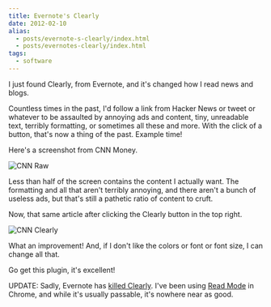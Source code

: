 ```yaml
---
title: Evernote's Clearly
date: 2012-02-10
alias:
  - posts/evernote-s-clearly/index.html
  - posts/evernotes-clearly/index.html
tags:
  - software
---
```


I just found Clearly, from Evernote, and it's changed how I read news and blogs.

Countless times in the past, I'd follow a link from Hacker News or tweet or whatever to be assaulted by annoying ads and content, tiny, unreadable text, terribly formatting, or sometimes all these and more. With the click of a button, that's now a thing of the past. Example time!

Here's a screenshot from CNN Money.

![CNN Raw](/images/posts/2012-clearly1.png)

Less than half of the screen contains the content I actually want. The formatting and all that aren't terribly annoying, and there aren't a bunch of useless ads, but that's still a pathetic ratio of content to cruft.

Now, that same article after clicking the Clearly button in the top right.

![CNN Clearly](/images/posts/2012-clearly2.png)

What an improvement! And, if I don't like the colors or font or font size, I can change all that.

Go get this plugin, it's excellent!

UPDATE: Sadly, Evernote has [killed Clearly](https://blog.evernote.com/blog/2015/12/17/evernote-to-end-support-for-clearly-evernote-for-pebble-and-versions-of-skitch/). I've been using [Read Mode](https://chrome.google.com/webstore/detail/read-mode/nagcaahojecfeopbghgihcabgiepploa) in Chrome, and while it's usually passable, it's nowhere near as good.
